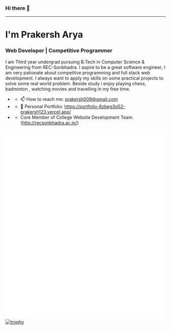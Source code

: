 ### Hi there 👋

<hr>
<h1>I'm Prakersh Arya</h1>
<h3>Web Developer | Competitive Programmer</h3>
<p>I am Third year undergrad pursuing B.Tech in Computer Science & Engineering from REC-Sonbhadra. I aspire to be a great software engineer, I am very pationate about competitve programming and full stack web development. I always want to apply my skills on some practical projects to solve some real world problem. Beside study i enjoy playing chess, badminton , watching movies and travelling in my free time. </p>

- - 📫 How to reach me: prakersh009@gmail.com
- - 🎴 Personal Portfolio: https://portfolio-8zbeg3q52-prakersh123.vercel.app/
- - Core Member of College Website Development Team. (http://recsonbhadra.ac.in/) 
<!--
**Prakersh123/Prakersh123** is a ✨ _special_ ✨ repository because its `README.md` (this file) appears on your GitHub profile.

Here are some ideas to get you started:

- 🔭 I’m currently working on ...
- 🌱 I’m currently learning ...
- 👯 I’m looking to collaborate on ...
- 🤔 I’m looking for help with ...
- 💬 Ask me about ...
- 📫 How to reach me: ...
- 😄 Pronouns: ...
- ⚡ Fun fact: ...

-->
![](https://github.com/Prakersh123/github-stats/blob/master/generated/overview.svg)
![](https://github.com/Prakersh123/github-stats/blob/master/generated/languages.svg)
[![trophy](https://github-profile-trophy.vercel.app/?username=Prakersh123)](https://github.com/ryo-ma/github-profile-trophy)

